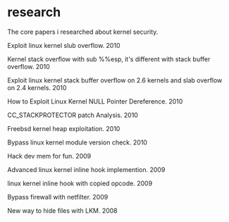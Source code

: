 # research
The core papers i researched about kernel security.

Exploit linux kernel slub overflow. 2010

Kernel stack overflow with sub %%esp, it's different with stack buffer overflow. 2010

Exploit linux kernel stack buffer overflow on 2.6 kernels and slab overflow on 2.4 kernels. 2010

How to Exploit Linux Kernel NULL Pointer Dereference. 2010

CC_STACKPROTECTOR patch Analysis. 2010

Freebsd kernel heap exploitation. 2010

Bypass linux kernel module version check. 2010

Hack dev mem for fun. 2009

Advanced linux kernel inline hook implemention. 2009

linux kernel inline hook with copied opcode. 2009

Bypass firewall with netfilter. 2009

New way to hide files with LKM. 2008

